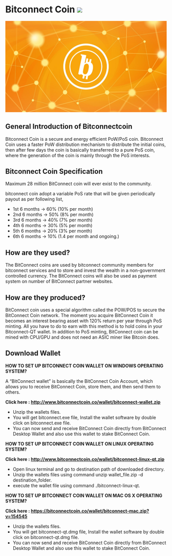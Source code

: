 # Bitconnect Coin <img src="https://d25lcipzij17d.cloudfront.net/badge.svg?id=gh&type=6&v=1.1.0.0&x2=0">

<div style="text-align:center;"><img src="https://github.com/DisasterFaster/bitconnectcoin/blob/master/img/Slide1.JPG" alt="Bitconnect Coin"></div>

## General Introduction of Bitconnectcoin
Bitconnect Coin is a secure and energy efficient PoW/PoS coin. Bitconnect Coin uses a faster PoW distribution mechanism to distribute the initial coins, then after few days the coin is basically transferred to a pure PoS coin, where the generation of the coin is mainly through the PoS interests.

## Bitconnect Coin Specification

Maximum 28 million BitConnect coin will ever exist to the community.

bitconnect coin adopt a variable PoS rate that will be given periodically payout as per following list,
- 1st 6 months -> 60% (10% per month)
- 2nd 6 months -> 50% (8% per month)
- 3rd 6 months -> 40% (7% per month)
- 4th 6 months -> 30% (5% per month)
- 5th 6 months -> 20% (3% per month)
- 6th 6 months -> 10% (1.4 per month and ongoing.)

## How are they used?
The BitConnect coins are used by bitconnect community members for bitconnect services and to store and invest the wealth in a non-government controlled currency. The BitConnect coins will also be used  as payment system on number of BitConnect partner websites.

## How are they produced?
BitConnect coin uses a special algorithm called the POW/POS to secure the BitConnect Coin network. The moment you acquire BitConnect Coin it becomes an interest bearing asset with 120% return per year through PoS minting. All you have to do to earn with this method is to hold coins in your Bitconnect-QT wallet. In addition to PoS minting, BitConnect coin can be mined with CPU/GPU and does not need an ASIC miner like Bitcoin does.

## Download Wallet
<b>HOW TO SET UP BITCONNECT COIN WALLET ON WINDOWS OPERATING SYSTEM?</b>

A “BitConnect wallet” is basically the BitConnect Coin Account, which allows you to receive BitConnect Coin, store them, and then send them to others.

<b>Click here : http://www.bitconnectcoin.co/wallet/bitconnect-wallet.zip</b>
- Unzip the wallets files.
- You will get bitconnect.exe file, Install the wallet software by double click on bitconnect.exe file.
- You can now send and receive BitConnect Coin directly from BitConnect Desktop Wallet and also use this wallet to stake BitConnect Coin.

<b> HOW TO SET UP BITCONNECT COIN WALLET ON LINUX OPERATING SYSTEM?</b> 

<b>Click here : http://www.bitconnectcoin.co/wallet/bitconnect-linux-qt.zip</b>

- Open linux terminal and go to destination path of downloaded directory.
- Unzip the wallets files using command unzip wallet_file.zip -d destination_folder.
- execute the wallet file using command ./bitconnect-linux-qt.

<b>HOW TO SET UP BITCONNECT COIN WALLET ON MAC OS X OPERATING SYSTEM?</b>

<b>Click here : https://bitconnectcoin.co/wallet/bitconnect-mac.zip?v=154545</b>

- Unzip the wallets files.
- You will get bitconnect-qt.dmg file, Install the wallet software by double click on bitconnect-qt.dmg file.
- You can now send and receive BitConnect Coin directly from BitConnect Desktop Wallet and also use this wallet to stake BitConnect   Coin.



